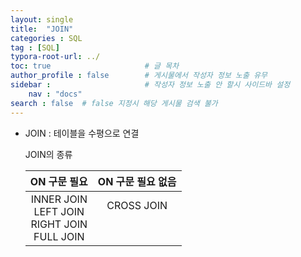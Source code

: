 ```yaml
---
layout: single
title:  "JOIN"
categories : SQL
tag : [SQL]
typora-root-url: ../
toc: true                     # 글 목차
author_profile : false        # 게시물에서 작성자 정보 노출 유무
sidebar :                     # 작성자 정보 노출 안 할시 사이드바 설정
    nav : "docs"
search : false  # false 지정시 해당 게시물 검색 불가
---
```




- JOIN : 테이블을 수평으로 연결

  JOIN의 종류

  |                       ON 구문 필요                       |      ON 구문 필요 없음       |
  | :------------------------------------------------------: | :--------------------------: |
  | INNER JOIN<br />LEFT JOIN<br />RIGHT JOIN<br />FULL JOIN | CROSS JOIN<br /><br /><br /> |

